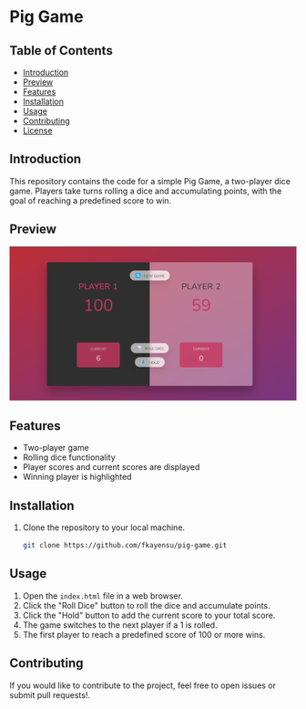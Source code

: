 # Pig Game

## Table of Contents

- [Introduction](#introduction)
- [Preview](#preview)
- [Features](#features)
- [Installation](#installation)
- [Usage](#usage)
- [Contributing](#contributing)
- [License](#license)

## Introduction

This repository contains the code for a simple Pig Game, a two-player dice game. Players take turns rolling a dice and accumulating points, with the goal of reaching a predefined score to win.

## Preview

![alt text](image.png)

## Features

- Two-player game
- Rolling dice functionality
- Player scores and current scores are displayed
- Winning player is highlighted

## Installation

1. Clone the repository to your local machine.
   ```bash
   git clone https://github.com/fkayensu/pig-game.git
   ```

## Usage

1. Open the `index.html` file in a web browser.
2. Click the "Roll Dice" button to roll the dice and accumulate points.
3. Click the "Hold" button to add the current score to your total score.
4. The game switches to the next player if a 1 is rolled.
5. The first player to reach a predefined score of 100 or more wins.

## Contributing

If you would like to contribute to the project, feel free to open issues or submit pull requests!.
